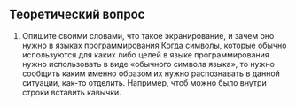 ## Теоретический вопрос

1. Опишите своими словами, что такое экранирование, и зачем оно нужно в языках программирования
Когда символы, которые обычно используются для каких либо целей в языке программирования нужно использовать в виде «обычного символа языка», то нужно сообщить каким именно образом их нужно распознавать в данной ситуации, как-то отделить.
Например, чтоб можно было внутри строки вставить кавычки.